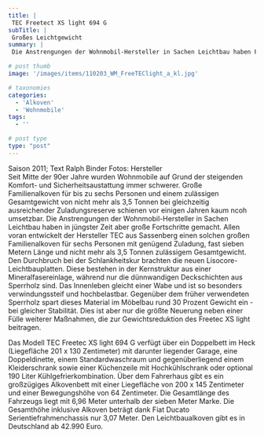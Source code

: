```yaml
---
title: |
 TEC Freetect XS light 694 G
subTitle: |
 Großes Leichtgewicht
summary: |
 Die Anstrengungen der Wohnmobil-Hersteller in Sachen Leichtbau haben Fortschritte gemacht. Allen voran entwickelt der Hersteller TEC aus Sassenberg einen großen Familienalkoven für sechs Personen mit nicht mehr als 3,5 Tonnen zulässigem Gesamtgewicht: Das Modell TEC Freetec XS light 694 G. Den Leichtbaualkoven gibt es in Deutschland ab rund

# post thumb
image: '/images/items/110203_WM_FreeTEClight_a_kl.jpg'

# taxonomies
categories: 
  - 'Alkoven'
  - 'Wohnmobile'
tags:
  - ''

# post type
type: "post"
---
```


Saison 2011; Text Ralph Binder Fotos: Hersteller  
Seit Mitte der 90er Jahre wurden Wohnmobile auf Grund der steigenden Komfort- und Sicherheitsaustattung immer schwerer. Große Familienalkoven für bis zu sechs Personen und einem zulässigen Gesamtgewicht von nicht mehr als 3,5 Tonnen bei gleichzeitig ausreichender Zuladungsreserve schienen vor einigen Jahren kaum ncoh umsetzbar. Die Anstrengungen der Wohnmobil-Hersteller in Sachen Leichtbau haben in jüngster Zeit aber große Fortschritte gemacht. Allen voran entwickelt der Hersteller TEC aus Sassenberg einen solchen großen Familienalkoven für sechs Personen mit genügend Zuladung, fast sieben Metern Länge und nicht mehr als 3,5 Tonnen zulässigem Gesamtgewicht. Den Durchbruch bei der Schlankheitskur brachten die neuen Lisocore-Leichtbauplatten. Diese bestehen in der Kernstruktur aus einer Mineralfasereinlage, während nur die dünnwandigen Deckschichten aus Sperrholz sind. Das Innenleben gleicht einer Wabe und ist so besonders verwindungssteif und hochbelastbar. Gegenüber dem früher verwendeten Sperrholz spart dieses Material im Möbelbau rund 30 Prozent Gewicht ein - bei gleicher Stabilität. Dies ist aber nur die größte Neuerung neben einer Fülle weiterer Maßnahmen, die zur Gewichtsreduktion des Freetec XS light beitragen.

Das Modell TEC Freetec XS light 694 G verfügt über ein Doppelbett im Heck (Liegefläche 201 x 130 Zentimeter) mit darunter liegender Garage, eine Doppeldinette, einem Standardwaschraum und gegenüberliegend einem Kleiderschrank sowie einer Küchenzeile mit Hochkühlschrank oder optional 190 Liter Kühlgefrierkombination. Über dem Fahrerhaus gibt es ein großzügiges Alkovenbett mit einer Liegefläche von 200 x 145 Zentimeter und einer Bewegungshöhe von 64 Zentimeter. Die Gesamtlänge des Fahrzeugs liegt mit 6,96 Meter unterhalb der sieben Meter Marke. Die Gesamthöhe inklusive Alkoven beträgt dank Fiat Ducato Serientiefrahmenchassis nur 3,07 Meter. Den Leichtbaualkoven gibt es in Deutschland ab 42.990 Euro.